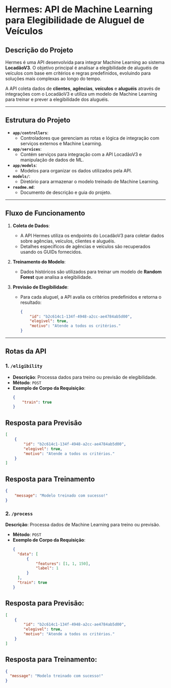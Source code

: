 # Hermes: API de Machine Learning para Elegibilidade de Aluguel de Veículos

## Descrição do Projeto

Hermes é uma API desenvolvida para integrar Machine Learning ao sistema **LocadãoV3**. O objetivo principal é analisar a elegibilidade de aluguéis de veículos com base em critérios e regras predefinidos, evoluindo para soluções mais complexas ao longo do tempo.

A API coleta dados de **clientes**, **agências**, **veículos** e **aluguéis** através de integrações com o LocadãoV3 e utiliza um modelo de Machine Learning para treinar e prever a elegibilidade dos aluguéis.

---

## Estrutura do Projeto

- **`app/controllers`**:
  - Controladores que gerenciam as rotas e lógica de integração com serviços externos e Machine Learning.
- **`app/services`**:
  - Contém serviços para integração com a API LocadãoV3 e manipulação de dados de ML.
- **`app/models`**:
  - Modelos para organizar os dados utilizados pela API.
- **`models/`**:
  - Diretório para armazenar o modelo treinado de Machine Learning.
- **`readme.md`**:
  - Documento de descrição e guia do projeto.

---

## Fluxo de Funcionamento

1. **Coleta de Dados**:
   - A API Hermes utiliza os endpoints do LocadãoV3 para coletar dados sobre agências, veículos, clientes e aluguéis.
   - Detalhes específicos de agências e veículos são recuperados usando os GUIDs fornecidos.

2. **Treinamento do Modelo**:
   - Dados históricos são utilizados para treinar um modelo de **Random Forest** que analisa a elegibilidade.

3. **Previsão de Elegibilidade**:
   - Para cada aluguel, a API avalia os critérios predefinidos e retorna o resultado:
     ```json
     {
         "id": "b2c614c1-134f-4948-a2cc-ae4784ab5d00",
         "elegivel": true,
         "motivo": "Atende a todos os critérios."
     }
     ```

---

## Rotas da API

### 1. **`/eligibility`**
- **Descrição**: Processa dados para treino ou previsão de elegibilidade.
- **Método**: `POST`
- **Exemplo de Corpo da Requisição**:
  ```json
  {
      "train": true
  }
  ```
## Resposta para Previsão
```json
[
    {
        "id": "b2c614c1-134f-4948-a2cc-ae4784ab5d00",
        "elegivel": true,
        "motivo": "Atende a todos os critérios."
    }
]
```
## Resposta para Treinamento
```json
{
    "message": "Modelo treinado com sucesso!"
}
```

### 2. **`/process`**
**Descrição**: Processa dados de Machine Learning para treino ou previsão.
- **Método**: `POST`
- **Exemplo de Corpo da Requisição**:
  ```json
  {
    "data": [
        {
            "features": [1, 1, 150],
            "label": 1
        }
    ],
    "train": true
  } 
  ```
## Resposta para Previsão:
  ```json
  [
      {
          "id": "b2c614c1-134f-4948-a2cc-ae4784ab5d00",
          "elegivel": true,
          "motivo": "Atende a todos os critérios."
      }
  ]
  ```

## Resposta para Treinamento:
  ```json
  {
    "message": "Modelo treinado com sucesso!"
  }
  ```
